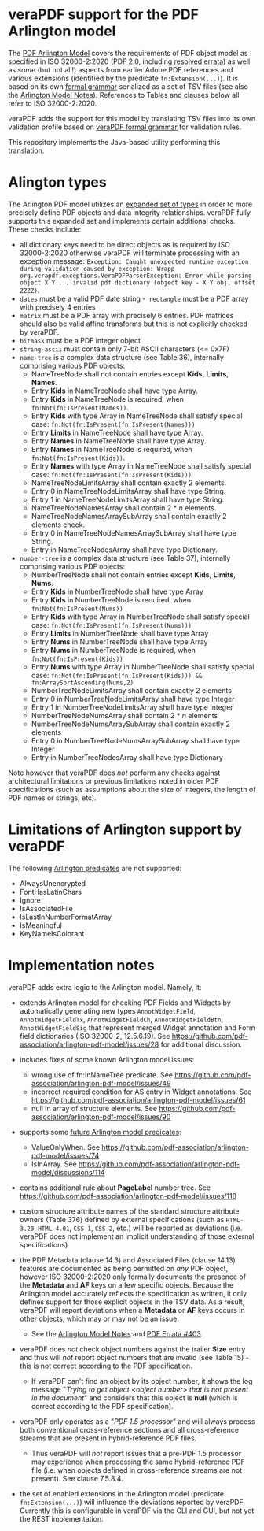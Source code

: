 veraPDF support for the PDF Arlington model
=============================

The [PDF Arlington Model](https://github.com/pdf-association/arlington-pdf-model) covers the requirements of PDF object model as specified in ISO 32000-2:2020 (PDF 2.0, including [resolved errata](https://pdf-issues.pdfa.org/)) as well as _some_ (but not all!) aspects from earlier Adobe PDF references and various extensions (identified by the predicate `fn:Extension(...)`). It is based on its own [formal grammar](https://github.com/pdf-association/arlington-pdf-model/blob/master/INTERNAL_GRAMMAR.md) serialized as a set of TSV files (see also the [Arlington Model Notes](https://github.com/pdf-association/arlington-pdf-model/blob/master/MODEL_NOTES.md)). References to Tables and clauses below all refer to ISO 32000-2:2020.

veraPDF adds the support for this model by translating TSV files into its own validation profile based on [veraPDF formal grammar](https://docs.verapdf.org/validation/rules/) for validation rules. 

This repository implements the Java-based utility performing this translation.

Alington types
==============================
The Arlington PDF model utilizes an [expanded set of types](https://github.com/pdf-association/arlington-pdf-model/blob/master/INTERNAL_GRAMMAR.md#column-2---type) in order to more precisely define PDF objects and data integrity relationships. veraPDF fully supports this expanded set and implements certain additional checks. These checks include:
- all dictionary keys need to be direct objects as is required by ISO 32000-2:2020 otherwise veraPDF will terminate processing with an exception message: `Exception: Caught unexpected runtime exception during validation caused by exception: Wrapp org.verapdf.exceptions.VeraPDFParserException: Error while parsing object X Y ... invalid pdf dictionary (object key - X Y obj, offset ZZZZ)`.
- `dates` must be a valid PDF date string
-` rectangle` must be a PDF array with precisely 4 entries
- `matrix` must be a PDF array with precisely 6 entries. PDF matrices should also be valid affine transforms but this is not explicitly checked by veraPDF.
- `bitmask` must be a PDF integer object
- `string-ascii` must contain only 7-bit ASCII characters (<= 0x7F)
- `name-tree` is a complex data structure (see Table 36), internally comprising various PDF objects:
    - NameTreeNode shall not contain entries except **Kids**, **Limits**, **Names**.
    - Entry **Kids** in NameTreeNode shall have type Array.
    - Entry **Kids** in NameTreeNode is required, when `fn:Not(fn:IsPresent(Names))`.
    - Entry **Kids** with type Array in NameTreeNode shall satisfy special case: `fn:Not(fn:IsPresent(fn:IsPresent(Names)))`
    - Entry **Limits** in NameTreeNode shall have type Array.
    - Entry **Names** in NameTreeNode shall have type Array.
    - Entry **Names** in NameTreeNode is required, when `fn:Not(fn:IsPresent(Kids))`.
    - Entry **Names** with type Array in NameTreeNode shall satisfy special case: `fn:Not(fn:IsPresent(fn:IsPresent(Kids)))`
    - NameTreeNodeLimitsArray shall contain exactly 2 elements.
    - Entry 0 in NameTreeNodeLimitsArray shall have type String.
    - Entry 1 in NameTreeNodeLimitsArray shall have type String.
    - NameTreeNodeNamesArray shall contain 2 * _n_ elements.
    - NameTreeNodeNamesArraySubArray shall contain exactly 2 elements check.
    - Entry 0 in NameTreeNodeNamesArraySubArray shall have type String.
    - Entry in NameTreeNodesArray shall have type Dictionary.
- `number-tree` is a complex data structure (see Table 37), internally comprising various PDF objects:
    - NumberTreeNode shall not contain entries except **Kids**, **Limits**, **Nums**.
    - Entry **Kids** in NumberTreeNode shall have type Array
    - Entry **Kids** in NumberTreeNode is required, when `fn:Not(fn:IsPresent(Nums))`
    - Entry **Kids** with type Array in NumberTreeNode shall satisfy special case: `fn:Not(fn:IsPresent(fn:IsPresent(Nums)))`
    - Entry **Limits** in NumberTreeNode shall have type Array
    - Entry **Nums** in NumberTreeNode shall have type Array
    - Entry **Nums** in NumberTreeNode is required, when `fn:Not(fn:IsPresent(Kids))`
    - Entry **Nums** with type Array in NumberTreeNode shall satisfy special case: `fn:Not(fn:IsPresent(fn:IsPresent(Kids))) && fn:ArraySortAscending(Nums,2)`
    - NumberTreeNodeLimitsArray shall contain exactly 2 elements
    - Entry 0 in NumberTreeNodeLimitsArray shall have type Integer
    - Entry 1 in NumberTreeNodeLimitsArray shall have type Integer
    - NumberTreeNodeNumsArray shall contain 2 * _n_ elements
    - NumberTreeNodeNumsArraySubArray shall contain exactly 2 elements
    - Entry 0 in NumberTreeNodeNumsArraySubArray shall have type Integer
    - Entry in NumberTreeNodesArray shall have type Dictionary

Note however that veraPDF does _not_ perform any checks against architectural limitations or previous limitations noted in older PDF specifications (such as assumptions about the size of integers, the length of PDF names or strings, etc). 

Limitations of Arlington support by veraPDF
==============================

The following [Arlington predicates](https://github.com/pdf-association/arlington-pdf-model/blob/master/INTERNAL_GRAMMAR.md#predicates-declarative-functions) are not supported:
- AlwaysUnencrypted
- FontHasLatinChars
- Ignore
- IsAssociatedFile
- IsLastInNumberFormatArray
- IsMeaningful
- KeyNameIsColorant

Implementation notes
===============================

veraPDF adds extra logic to the Arlington model. Namely, it:

- extends Arlington model for checking PDF Fields and Widgets by automatically generating new types `AnnotWidgetField`, `AnnotWidgetFieldTx`, `AnnotWidgetFieldCh`, `AnnotWidgetFieldBtn`, `AnnotWidgetFieldSig` that represent merged Widget annotation and Form field dictionaries (ISO 32000-2, 12.5.6.19). See https://github.com/pdf-association/arlington-pdf-model/issues/28 for additional discussion.

- includes fixes of some known Arlington model issues:
  - wrong use of fn:InNameTree predicate. See https://github.com/pdf-association/arlington-pdf-model/issues/49
  - incorrect required condition for AS entry in Widget annotations. See https://github.com/pdf-association/arlington-pdf-model/issues/61
  - null in array of structure elements. See https://github.com/pdf-association/arlington-pdf-model/issues/90

- supports some [future Arlington model predicates](https://github.com/pdf-association/arlington-pdf-model/blob/master/INTERNAL_GRAMMAR.md#proposals-for-future-predicates):
  - ValueOnlyWhen. See https://github.com/pdf-association/arlington-pdf-model/issues/74
  - IsInArray. See https://github.com/pdf-association/arlington-pdf-model/discussions/114

- contains additional rule about **PageLabel** number tree. See https://github.com/pdf-association/arlington-pdf-model/issues/118

- custom structure attribute names of the standard structure attribute owners (Table 376) defined by external specifications (such as `HTML-3.20`, `HTML-4.01`, `CSS-1`, `CSS-2`, etc.) will be reported as deviations (i.e. veraPDF does not implement an implicit understanding of those external specifications)

- the PDF Metadata (clause 14.3) and Associated Files (clause 14.13) features are documented as being permitted on _any_ PDF object, however ISO 32000-2:2020 only formally documents the presence of the **Metadata** and **AF** keys on a few specific objects. Because the Arlington model accurately reflects the specification as written, it only defines support for those explicit objects in the TSV data. As a result, veraPDF will report deviations when a  **Metadata** or **AF** keys occurs in other objects, which may or may not be an issue. 
    - See the [Arlington Model Notes](https://github.com/pdf-association/arlington-pdf-model/blob/master/MODEL_NOTES.md) and [PDF Errata #403](https://github.com/pdf-association/pdf-issues/issues/403).

- veraPDF does _not_ check object numbers against the trailer **Size** entry and thus will _not_ report object numbers that are invalid (see Table 15) - this is not correct according to the PDF specification.
    - If veraPDF can’t find an object by its object number, it shows the log message "_Trying to get object \<object number> that is not present in the document_" and considers that this object is **null** (which is correct according to the PDF specification).

- veraPDF only operates as a "_PDF 1.5 processor_" and will always process both conventional cross-reference sections and all cross-reference streams that are present in hybrid-reference PDF files.
    -  Thus veraPDF will _not_ report issues that a pre-PDF 1.5 processor may experience when processing the same hybrid-reference PDF file (i.e. when objects defined in cross-reference streams are not present). See clause 7.5.8.4.

- the set of enabled extensions in the Arlington model (predicate `fn:Extension(...)`) will influence the deviations reported by veraPDF. Currently this is configurable in veraPDF via the CLI and GUI, but not yet the REST implementation.

